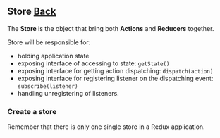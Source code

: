 ## Store [Back](./../react_redux.md)

The **Store** is the object that bring both **Actions** and **Reducers** together.

Store will be responsible for:

- holding application state
- exposing interface of accessing to state: `getState()`
- exposing interface for getting action dispatching: `dispatch(action)`
- exposing interface for registering listener on the dispatching event: `subscribe(listener)`
- handling unregistering of listeners.

### Create a store

Remember that there is only one single store in a Redux application.